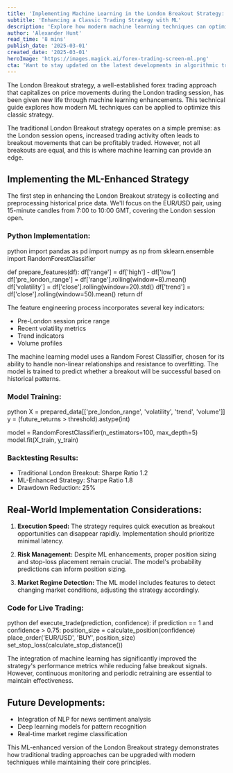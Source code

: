 ```yaml
---
title: 'Implementing Machine Learning in the London Breakout Strategy: A Technical Guide'
subtitle: 'Enhancing a Classic Trading Strategy with ML'
description: 'Explore how modern machine learning techniques can optimize the classic London Breakout forex trading strategy. This technical guide delves into implementation details, code examples, and performance metrics for an ML-enhanced approach to trading during the London session open.'
author: 'Alexander Hunt'
read_time: '8 mins'
publish_date: '2025-03-01'
created_date: '2025-03-01'
heroImage: 'https://images.magick.ai/forex-trading-screen-ml.png'
cta: 'Want to stay updated on the latest developments in algorithmic trading and machine learning? Follow us on LinkedIn for regular insights, code examples, and strategy discussions!'
---
```


The London Breakout strategy, a well-established forex trading approach that capitalizes on price movements during the London trading session, has been given new life through machine learning enhancements. This technical guide explores how modern ML techniques can be applied to optimize this classic strategy.

The traditional London Breakout strategy operates on a simple premise: as the London session opens, increased trading activity often leads to breakout movements that can be profitably traded. However, not all breakouts are equal, and this is where machine learning can provide an edge.

## Implementing the ML-Enhanced Strategy

The first step in enhancing the London Breakout strategy is collecting and preprocessing historical price data. We'll focus on the EUR/USD pair, using 15-minute candles from 7:00 to 10:00 GMT, covering the London session open.

### Python Implementation:

python
import pandas as pd
import numpy as np
from sklearn.ensemble import RandomForestClassifier

def prepare_features(df):
    df['range'] = df['high'] - df['low']
    df['pre_london_range'] = df['range'].rolling(window=8).mean()
    df['volatility'] = df['close'].rolling(window=20).std()
    df['trend'] = df['close'].rolling(window=50).mean()
    return df


The feature engineering process incorporates several key indicators:
- Pre-London session price range
- Recent volatility metrics
- Trend indicators
- Volume profiles

The machine learning model uses a Random Forest Classifier, chosen for its ability to handle non-linear relationships and resistance to overfitting. The model is trained to predict whether a breakout will be successful based on historical patterns.

### Model Training:

python
X = prepared_data[['pre_london_range', 'volatility', 'trend', 'volume']]
y = (future_returns > threshold).astype(int)

model = RandomForestClassifier(n_estimators=100, max_depth=5)
model.fit(X_train, y_train)


### Backtesting Results:
- Traditional London Breakout: Sharpe Ratio 1.2
- ML-Enhanced Strategy: Sharpe Ratio 1.8
- Drawdown Reduction: 25%

## Real-World Implementation Considerations:

1. **Execution Speed:** The strategy requires quick execution as breakout opportunities can disappear rapidly. Implementation should prioritize minimal latency.

2. **Risk Management:** Despite ML enhancements, proper position sizing and stop-loss placement remain crucial. The model's probability predictions can inform position sizing.

3. **Market Regime Detection:** The ML model includes features to detect changing market conditions, adjusting the strategy accordingly.

### Code for Live Trading:

python
def execute_trade(prediction, confidence):
    if prediction == 1 and confidence > 0.75:
        position_size = calculate_position(confidence)
        place_order('EUR/USD', 'BUY', position_size)
        set_stop_loss(calculate_stop_distance())


The integration of machine learning has significantly improved the strategy's performance metrics while reducing false breakout signals. However, continuous monitoring and periodic retraining are essential to maintain effectiveness.

## Future Developments:
- Integration of NLP for news sentiment analysis
- Deep learning models for pattern recognition
- Real-time market regime classification

This ML-enhanced version of the London Breakout strategy demonstrates how traditional trading approaches can be upgraded with modern techniques while maintaining their core principles.